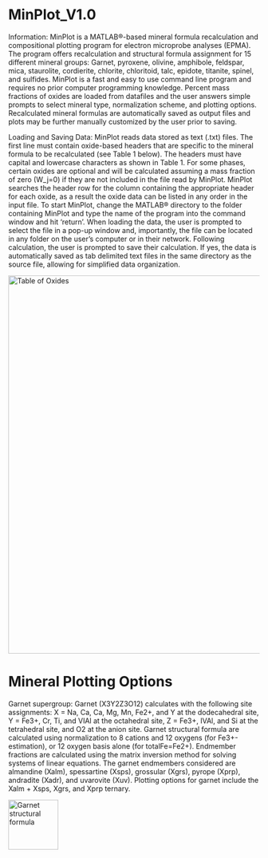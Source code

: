 # MinPlot_V1.0

Information: MinPlot is a MATLAB®-based mineral formula recalculation and compositional plotting program for electron microprobe analyses (EPMA). The program offers recalculation and structural formula assignment for 15 different mineral groups: Garnet, pyroxene, olivine, amphibole, feldspar, mica, staurolite, cordierite, chlorite, chloritoid, talc, epidote, titanite, spinel, and sulfides. MinPlot is a fast and easy to use command line program and requires no prior computer programming knowledge. Percent mass fractions of oxides are loaded from datafiles and the user answers simple prompts to select mineral type, normalization scheme, and plotting options. Recalculated mineral formulas are automatically saved as output files and plots may be further manually customized by the user prior to saving. 

Loading and Saving Data: MinPlot reads data stored as text (.txt) files. The first line must contain oxide-based headers that are specific to the mineral formula to be recalculated (see Table 1 below). The headers must have capital and lowercase characters as shown in Table 1. For some phases, certain oxides are optional and will be calculated assuming a mass fraction of zero (W_j=0) if they are not included in the file read by MinPlot. MinPlot searches the header row for the column containing the appropriate header for each oxide, as a result the oxide data can be listed in any order in the input file. To start MinPlot, change the MATLAB® directory to the folder containing MinPlot and type the name of the program into the command window and hit ‘return’. When loading the data, the user is prompted to select the file in a pop-up window and, importantly, the file can be located in any folder on the user’s computer or in their network. Following calculation, the user is prompted to save their calculation. If yes, the data is automatically saved as tab delimited text files in the same directory as the source file, allowing for simplified data organization. 

<img width="758" alt="Table of Oxides" src="https://user-images.githubusercontent.com/87534196/200421489-c8585cc9-adf4-4ea5-b261-60513d7ac4c3.png">

# Mineral Plotting Options

Garnet supergroup: Garnet (X3Y2Z3O12) calculates with the following site assignments: X = Na, Ca, Ca, Mg, Mn, Fe2+, and Y at the dodecahedral site, Y = Fe3+, Cr, Ti, and VIAl at the octahedral site, Z = Fe3+, IVAl, and Si at the tetrahedral site, and O2 at the anion site. Garnet structural formula are calculated using normalization to 8 cations and 12 oxygens (for Fe3+-estimation), or 12 oxygen basis alone (for totalFe=Fe2+). Endmember fractions are calculated using the matrix inversion method for solving systems of linear equations. The garnet endmembers considered are almandine (Xalm), spessartine (Xsps), grossular (Xgrs), pyrope (Xprp), andradite (Xadr), and uvarovite (Xuv). Plotting options for garnet include the Xalm + Xsps, Xgrs, and Xprp ternary.

<img width="100" alt="Garnet structural formula" src="https://user-images.githubusercontent.com/87534196/200524629-ad220d41-e6da-43d6-81d3-46fce60c7ebe.png">

